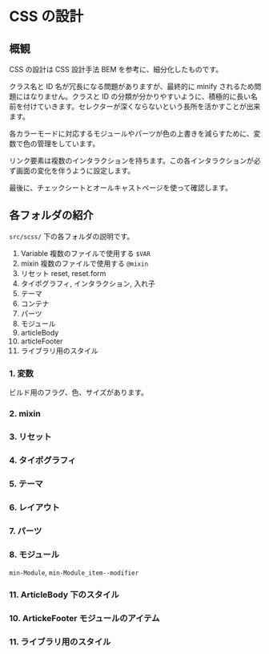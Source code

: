 # CSS の設計

## 概観

CSS の設計は CSS 設計手法 BEM を参考に、細分化したものです。

クラス名と ID 名が冗長になる問題がありますが、最終的に minify されるため問題にはなりません。クラスと ID の分類が分かりやすいように、積極的に長い名前を付けていきます。セレクターが深くならないという長所を活かすことが出来ます。

各カラーモードに対応するモジュールやパーツが色の上書きを減らすために、変数で色の管理をしています。

リンク要素は複数のインタラクションを持ちます。この各インタラクションが必ず画面の変化を伴うように設定します。

最後に、チェックシートとオールキャストページを使って確認します。

## 各フォルダの紹介

`src/scss/` 下の各フォルダの説明です。 

1. Variable 複数のファイルで使用する `$VAR`
2. mixin 複数のファイルで使用する `@mixin`
3. リセット reset, reset.form
4. タイポグラフィ, インタラクション, 入れ子
5. テーマ
6. コンテナ
7. パーツ
8. モジュール
9. articleBody
10. articleFooter
11. ライブラリ用のスタイル

### 1. 変数

ビルド用のフラグ、色、サイズがあります。

### 2. mixin

### 3. リセット

### 4. タイポグラフィ

### 5. テーマ

### 6. レイアウト

### 7. パーツ

### 8. モジュール

`min-Module`, `min-Module_item--modifier`

### 11. ArticleBody 下のスタイル

### 10. ArtickeFooter モジュールのアイテム

### 11. ライブラリ用のスタイル